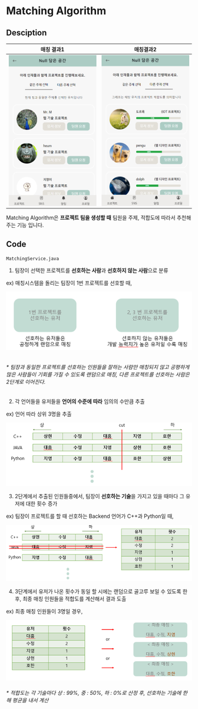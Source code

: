 # Matching Algorithm



## Desciption

|              매칭 결과1              |              매칭결과2               |
| :----------------------------------: | :----------------------------------: |
| ![1](../images/matching_result1.PNG) | ![2](../images/matching_result2.PNG) |



Matching Algorithm은 **프로젝트 팀을 생성할 때** 팀원을 주제, 적합도에 따라서 추천해주는 기능 입니다.



## Code

`MatchingService.java`



1.  팀장이 선택한 프로젝트를 **선호하는 사람**과 **선호하지 않는 사람**으로 분류

   ex) 매칭시스템을 돌리는 팀장이 1번 프로젝트를 선호할 때,

![3](..\images\matching_phase1.PNG)

###### 	

###### 	* 팀장과 동일한 프로젝트를 선호하는 인원들을 잘하는 사람만 매칭되지 않고 공평하게 많은 사람들이 기회를 가질 수 있도록 랜덤으로 매칭, 다른 프로젝트를 선호하는 사람은 2단계로 이어진다.



2.  각 언어들을 유저들을 **언어의 수준에 따라** 임의의 수만큼 추출

   ex) 언어 따라 상위 3명을 추출

   ![4](..\images\matching_phase2.PNG)



3.  2단계에서 추출된 인원들중에서, 팀장이 **선호하는 기술**을 가지고 있을 때마다 그 유저에 대한 횟수 증가

   ex) 팀장이 프로젝트를 할 때 선호하는 Backend 언어가 C++과  Python일 때,

![5](..\images\matching_phase3.PNG)



4.  3단계에서 유저가 나온 횟수가 동일 할 시에는 랜덤으로 골고루 보일 수 있도록 한 후, 최종 매칭 인원들을 적합도를 계산해서 결과 도출

   ex) 최종 매칭 인원들이 3명일 경우,

![6](..\images\matching_phase4.PNG)

###### 	* 적합도는 각 기술마다 상 : 99%, 중 : 50%, 하 : 0%로 산정 후, 선호하는 기술에 한 해 평균을 내서 계산

